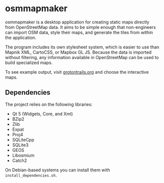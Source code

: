 # osmmapmaker

osmmapmaker is a desktop application for creating static maps directly from OpenStreetMap data. It aims to be simple enough that non-engineers can import OSM data, style their maps, and generate the tiles from within the application.

The program includes its own stylesheet system, which is easier to use than Mapnik XML, CartoCSS, or Mapbox GL JS. Because the data is imported without filtering, any information available in OpenStreetMap can be used to build specialized maps.

To see example output, visit [grotontrails.org](http://www.grotontrails.org) and choose the interactive maps.

## Dependencies

The project relies on the following libraries:

- Qt 5 (Widgets, Core, and Xml)
- BZip2
- Zlib
- Expat
- Proj4
- SQLiteCpp
- SQLite3
- GEOS
- Libosmium
- Catch2

On Debian-based systems you can install them with `install_dependencies.sh`.
